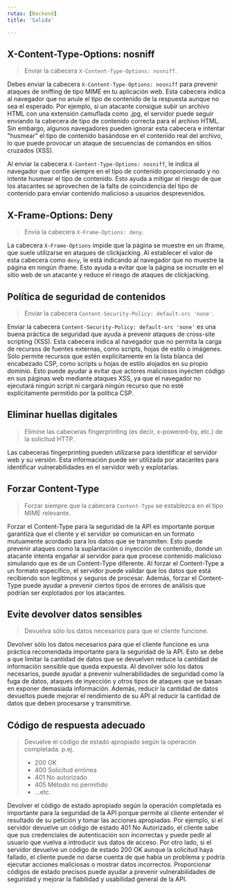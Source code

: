 ```yaml
---
rutas: [Backend]
title: 'Salida'

---
```


## X-Content-Type-Options: nosniff
> Enviar la cabecera `X-Content-Type-Options: nosniff`.

Debes enviar la cabecera `X-Content-Type-Options: nosniff` para prevenir ataques de sniffing de tipo MIME en tu aplicación web. Esta cabecera indica al navegador que no anule el tipo de contenido de la respuesta aunque no sea el esperado. Por ejemplo, si un atacante consigue subir un archivo HTML con una extensión camuflada como .jpg, el servidor puede seguir enviando la cabecera de tipo de contenido correcta para el archivo HTML. Sin embargo, algunos navegadores pueden ignorar esta cabecera e intentar "husmear" el tipo de contenido basándose en el contenido real del archivo, lo que puede provocar un ataque de secuencias de comandos en sitios cruzados (XSS).

Al enviar la cabecera `X-Content-Type-Options: nosniff`, le indica al navegador que confíe siempre en el tipo de contenido proporcionado y no intente husmear el tipo de contenido. Esto ayuda a mitigar el riesgo de que los atacantes se aprovechen de la falta de coincidencia del tipo de contenido para enviar contenido malicioso a usuarios desprevenidos.

## X-Frame-Options: Deny
> Envía la cabecera `X-Frame-Options: deny`.

La cabecera `X-Frame-Options` impide que la página se muestre en un iframe, que suele utilizarse en ataques de clickjacking. Al establecer el valor de esta cabecera como `deny`, le está indicando al navegador que no muestre la página en ningún iframe. Esto ayuda a evitar que la página se incruste en el sitio web de un atacante y reduce el riesgo de ataques de clickjacking.

## Política de seguridad de contenidos
> Enviar la cabecera `Content-Security-Policy: default-src 'none'`.

Enviar la cabecera `Content-Security-Policy: default-src 'none'` es una buena práctica de seguridad que ayuda a prevenir ataques de cross-site scripting (XSS). Esta cabecera indica al navegador que no permita la carga de recursos de fuentes externas, como scripts, hojas de estilo o imágenes. Sólo permite recursos que estén explícitamente en la lista blanca del encabezado CSP, como scripts u hojas de estilo alojados en su propio dominio. Esto puede ayudar a evitar que actores maliciosos inyecten código en sus páginas web mediante ataques XSS, ya que el navegador no ejecutará ningún script ni cargará ningún recurso que no esté explícitamente permitido por la política CSP.

## Eliminar huellas digitales
> Elimine las cabeceras fingerprinting (es decir, x-powered-by, etc.) de la solicitud HTTP.

Las cabeceras fingerprinting pueden utilizarse para identificar el servidor web y su versión. Esta información puede ser utilizada por atacantes para identificar vulnerabilidades en el servidor web y explotarlas.

## Forzar Content-Type
> Forzar siempre que la cabecera `Content-Type` se establezca en el tipo MIME relevante.

Forzar el Content-Type para la seguridad de la API es importante porque garantiza que el cliente y el servidor se comunican en un formato mutuamente acordado para los datos que se transmiten. Esto puede prevenir ataques como la suplantación o inyección de contenido, donde un atacante intenta engañar al servidor para que procese contenido malicioso simulando que es de un Content-Type diferente. Al forzar el Content-Type a un formato específico, el servidor puede validar que los datos que está recibiendo son legítimos y seguros de procesar. Además, forzar el Content-Type puede ayudar a prevenir ciertos tipos de errores de análisis que podrían ser explotados por los atacantes.

## Evite devolver datos sensibles
> Devuelva sólo los datos necesarios para que el cliente funcione.

Devolver sólo los datos necesarios para que el cliente funcione es una práctica recomendada importante para la seguridad de la API. Esto se debe a que limitar la cantidad de datos que se devuelven reduce la cantidad de información sensible que queda expuesta. Al devolver sólo los datos necesarios, puede ayudar a prevenir vulnerabilidades de seguridad como la fuga de datos, ataques de inyección y otros tipos de ataques que se basan en exponer demasiada información. Además, reducir la cantidad de datos devueltos puede mejorar el rendimiento de su API al reducir la cantidad de datos que deben procesarse y transmitirse.

## Código de respuesta adecuado
> Devuelve el código de estado apropiado según la operación completada. p.ej.
> 
> * 200 OK
> * 400 Solicitud errónea
> * 401 No autorizado
> * 405 Método no permitido
> * ...etc.

Devolver el código de estado apropiado según la operación completada es importante para la seguridad de la API porque permite al cliente entender el resultado de su petición y tomar las acciones apropiadas. Por ejemplo, si el servidor devuelve un código de estado 401 No Autorizado, el cliente sabe que sus credenciales de autenticación son incorrectas y puede pedir al usuario que vuelva a introducir sus datos de acceso. Por otro lado, si el servidor devuelve un código de estado 200 OK aunque la solicitud haya fallado, el cliente puede no darse cuenta de que había un problema y podría ejecutar acciones maliciosas o mostrar datos incorrectos. Proporcionar códigos de estado precisos puede ayudar a prevenir vulnerabilidades de seguridad y mejorar la fiabilidad y usabilidad general de la API.